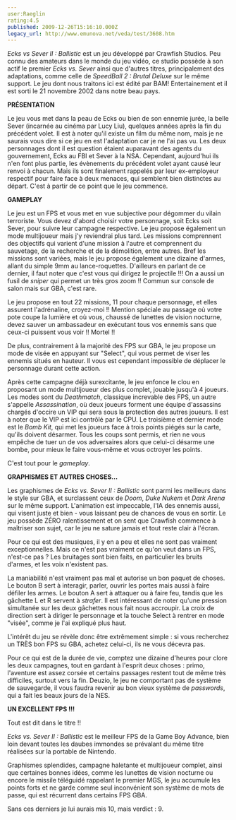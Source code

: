 ```yaml
---
user:Raeglin
rating:4.5
published: 2009-12-26T15:16:10.000Z
legacy_url: http://www.emunova.net/veda/test/3608.htm
---
```

_Ecks vs Sever II : Ballistic_ est un jeu développé par Crawfish Studios. Peu connu des amateurs dans le monde du jeu vidéo, ce studio possède à son actif le premier _Ecks vs. Sever_ ainsi que d'autres titres, principalement des adaptations, comme celle de _SpeedBall 2 : Brutal Deluxe_ sur le même support. Le jeu dont nous traitons ici est édité par BAM! Entertainement et il est sorti le 21 novembre 2002 dans notre beau pays.  

  

**PRÉSENTATION**  

  

Le jeu vous met dans la peau de Ecks ou bien de son ennemie jurée, la belle Sever (incarnée au cinéma par Lucy Liu), quelques années après la fin du précédent volet. Il est à noter qu'il existe un film du même nom, mais je ne saurais vous dire si ce jeu en est l'adaptation car je ne l'ai pas vu. Les deux personnages dont il est question étaient auparavant des agents du gouvernement, Ecks au FBI et Sever à la NSA. Cependant, aujourd'hui ils n'en font plus partie, les évènements du précédent volet ayant causé leur renvoi à chacun. Mais ils sont finalement rappelés par leur ex-employeur respectif pour faire face à deux menaces, qui semblent bien distinctes au départ. C'est à partir de ce point que le jeu commence.  

  

**GAMEPLAY**  

  

Le jeu est un FPS et vous met en vue subjective pour dégommer du vilain terroriste. Vous devez d'abord choisir votre personnage, soit Ecks soit Sever, pour suivre leur campagne respective. Le jeu propose également un mode multijoueur mais j'y reviendrai plus tard. Les missions comprennent des objectifs qui varient d'une mission à l'autre et comprennent du sauvetage, de la recherche et de la démolition, entre autres. Bref les missions sont variées, mais le jeu propose également une dizaine d'armes, allant du simple 9mm au lance-roquettes. D'ailleurs en parlant de ce dernier, il faut noter que c'est vous qui dirigez le projectile !!! On a aussi un fusil de _sniper_ qui permet un très gros zoom !! Commun sur console de salon mais sur GBA, c'est rare.   

Le jeu propose en tout 22 missions, 11 pour chaque personnage, et elles assurent l'adrénaline, croyez-moi !! Mention spéciale au passage où votre pote coupe la lumière et où vous, chaussé de lunettes de vision nocturne, devez sauver un ambassadeur en exécutant tous vos ennemis sans que ceux-ci puissent vous voir !! Mortel !!  

De plus, contrairement à la majorité des FPS sur GBA, le jeu propose un mode de visée en appuyant sur "Select", qui vous permet de viser les ennemis situés en hauteur. Il vous est cependant impossible de déplacer le personnage durant cette action.  

  

Après cette campagne déjà surexcitante, le jeu enfonce le clou en proposant un mode multijoueur des plus complet, jouable jusqu'à 4 joueurs. Les modes sont du _Deathmatch_, classique increvable des FPS, un autre s'appelle _Assassination_, où deux joueurs forment une équipe d'assassins chargés d'occire un VIP qui sera sous la protection des autres joueurs. Il est à noter que le VIP est ici contrôlé par le CPU. Le troisième et dernier mode est le _Bomb Kit_, qui met les joueurs face à trois points piégés sur la carte, qu'ils doivent désarmer. Tous les coups sont permis, et rien ne vous empêche de tuer un de vos adversaires alors que celui-ci désarme une bombe, pour mieux le faire vous-même et vous octroyer les points.  

C'est tout pour le _gameplay_.  

  

**GRAPHISMES ET AUTRES CHOSES...**  

  

Les graphismes de _Ecks vs. Sever II : Ballistic_ sont parmi les meilleurs dans le style sur GBA, et surclassent ceux de _Doom_, _Duke Nukem_ et _Dark Arena_ sur le même support. L'animation est impeccable, l'IA des ennemis aussi, qui visent juste et bien - vous laissant peu de chances de vous en sortir. Le jeu possède ZÉRO ralentissement et on sent que Crawfish commence à maîtriser son sujet, car le jeu ne sature jamais et tout reste clair à l'écran.  

Pour ce qui est des musiques, il y en a peu et elles ne sont pas vraiment exceptionnelles. Mais ce n'est pas vraiment ce qu'on veut dans un FPS, n'est-ce pas ? Les bruitages sont bien faits, en particulier les bruits d'armes, et les voix n'existent pas.  

La maniabilité n'est vraiment pas mal et autorise un bon paquet de choses. Le bouton B sert à interagir, parler, ouvrir les portes mais aussi à faire défiler les armes. Le bouton A sert à attaquer ou à faire feu, tandis que les gâchette L et R servent à _strafer_. Il est intéressant de noter qu'une pression simultanée sur les deux gâchettes nous fait nous accroupir. La croix de direction sert à diriger le personnage et la touche Select à rentrer en mode "visée", comme je l'ai expliqué plus haut.  

L'intérêt du jeu se révèle donc être extrêmement simple : si vous recherchez un TRÈS bon FPS su GBA, achetez celui-ci, ils ne vous décevra pas.  

Pour ce qui est de la durée de vie, comptez une dizaine d'heures pour clore les deux campagnes, tout en gardant à l'esprit deux choses : primo, l'aventure est assez corsée et certains passages restent tout de même très difficiles, surtout vers la fin. Deuzio, le jeu ne comportant pas de système de sauvegarde, il vous faudra revenir au bon vieux système de _passwords_, qui a fait les beaux jours de la NES.  

  

**UN EXCELLENT FPS !!!**  

  

Tout est dit dans le titre !!  

_Ecks vs. Sever II : Ballistic_ est le meilleur FPS de la Game Boy Advance, bien loin devant toutes les daubes immondes se prévalant du même titre réalisées sur la portable de Nintendo.  

Graphismes splendides, campagne haletante et multijoueur complet, ainsi que certaines bonnes idées, comme les lunettes de vision nocturne ou encore le missile téléguidé rappelant le premier MGS, le jeu accumule les points forts et ne garde comme seul inconvénient son système de mots de passe, qui est récurrent dans certains FPS GBA.  

Sans ces derniers je lui aurais mis 10, mais verdict : 9\.
